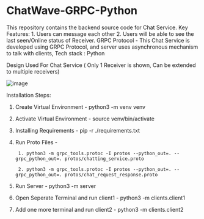 
# ChatWave-GRPC-Python
This repository contains the backend source code for Chat Service.  Key Features:   1. Users can message each other 2. Users will be able to see the last seen/Online status of Receiver.            GRPC Protocol - This Chat Service is developed using GRPC Protocol, and server uses asynchronous mechanism to talk with clients, Tech stack : Python

Design Used For Chat Service ( Only 1 Receiver is shown, Can be extended to multiple receivers)



![image](https://github.com/rohithkumar593/ChatWave-GRPC-Python/assets/54279129/1a3cbeb9-5bfa-42b7-a54a-ccd763ae9a39)


Installation Steps:

1. Create Virtual Environment - python3 -m venv venv

2. Activate Virtual Environment - source venv/bin/activate

3. Installing Requirements - pip -r ./requirements.txt

4. Run Proto Files -

        1. python3 -m grpc_tools.protoc -I protos --python_out=. --grpc_python_out=. protos/chatting_service.proto 

        2. python3 -m grpc_tools.protoc -I protos --python_out=. --grpc_python_out=. protos/chat_request_response.proto

5. Run Server - python3 -m server

6. Open Seperate Terminal and run client1 - python3 -m clients.client1

7. Add one more terminal and run client2 - python3 -m clients.client2

